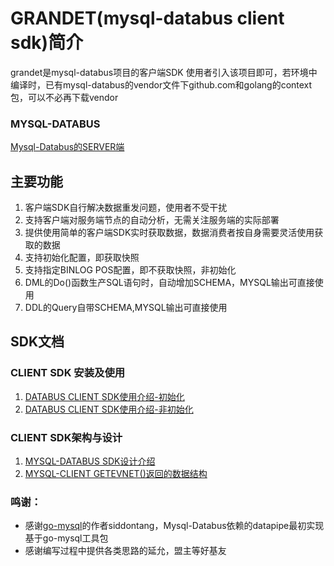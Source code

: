 # GRANDET(mysql-databus client sdk)简介

grandet是mysql-databus项目的客户端SDK
使用者引入该项目即可，若环境中编译时，已有mysql-databus的vendor文件下github.com和golang的context包，可以不必再下载vendor

### MYSQL-DATABUS

[Mysql-Databus的SERVER端](https://github.com/swordstick/mysql-databus)

## 主要功能

1. 客户端SDK自行解决数据重发问题，使用者不受干扰
2. 支持客户端对服务端节点的自动分析，无需关注服务端的实际部署
3. 提供使用简单的客户端SDK实时获取数据，数据消费者按自身需要灵活使用获取的数据
4. 支持初始化配置，即获取快照
5. 支持指定BINLOG POS配置，即不获取快照，非初始化
6. DML的Do()函数生产SQL语句时，自动增加SCHEMA，MYSQL输出可直接使用
7. DDL的Query自带SCHEMA,MYSQL输出可直接使用


## SDK文档

### CLIENT SDK 安装及使用

1. [DATABUS CLIENT SDK使用介绍-初始化][1]
2. [DATABUS CLIENT SDK使用介绍-非初始化][2]

### CLIENT SDK架构与设计

1. [MYSQL-DATABUS SDK设计介绍][8]
2. [MYSQL-CLIENT GETEVNET()返回的数据结构][9]



### 鸣谢：

* 感谢[go-mysql][10]的作者siddontang，Mysql-Databus依赖的datapipe最初实现基于go-mysql工具包
* 感谢编写过程中提供各类思路的延允，盟主等好基友

[1]: https://github.com/swordstick/mysql-databus/blob/master/doc/databus_client_sdk%E4%BD%BF%E7%94%A8%E4%BB%8B%E7%BB%8D-%E5%88%9D%E5%A7%8B%E5%8C%96.md
[2]: https://github.com/swordstick/mysql-databus/blob/master/doc/databus_client_sdk%E4%BD%BF%E7%94%A8%E4%BB%8B%E7%BB%8D-%E9%9D%9E%E5%88%9D%E5%A7%8B%E5%8C%96.md
[3]: https://github.com/swordstick/mysql-databus/blob/master/doc/%E4%BA%A4%E4%BA%92%E5%91%BD%E4%BB%A4%E4%BB%8B%E7%BB%8D.md
[5]: https://github.com/swordstick/mysql-databus/blob/master/doc/mysql-databus_%E6%9E%B6%E6%9E%84%E4%BB%8B%E7%BB%8D.md
[6]: https://github.com/swordstick/mysql-databus/blob/master/doc/mysql-databus_%E6%9C%8D%E5%8A%A1%E7%AB%AF%E9%AB%98%E5%8F%AF%E7%94%A8%E5%AE%9E%E7%8E%B0.md
[7]: https://github.com/swordstick/mysql-databus/blob/master/doc/mysql-databus_%E4%BC%A0%E8%BE%93%E6%95%B0%E6%8D%AE%E5%B0%81%E8%A3%85%E4%BB%8B%E7%BB%8D.md
[8]: https://github.com/swordstick/mysql-databus/blob/master/doc/mysql-databus_sdk%E8%AE%BE%E8%AE%A1%E4%BB%8B%E7%BB%8D.md
[9]: https://github.com/swordstick/mysql-databus/blob/master/doc/mysql-client_getevnet%E5%87%BD%E6%95%B0%E8%BF%94%E5%9B%9E%E7%9A%84%E6%95%B0%E6%8D%AE%E7%BB%93%E6%9E%84.md
[10]: https://github.com/siddontang/go-mysql